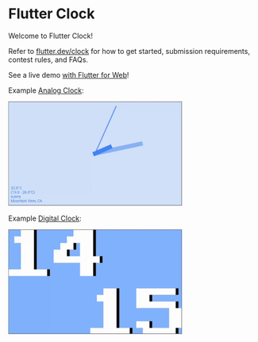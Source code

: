 # Flutter Clock

Welcome to Flutter Clock!

Refer to [flutter.dev/clock](https://flutter.dev/clock) for how to get started, submission requirements, contest rules, and FAQs.

See a live demo [with Flutter for Web](https://maryx.github.io/flutter_clock)!

Example [Analog Clock](analog_clock):

<img src='analog_clock/analog.gif' width='350'>

Example [Digital Clock](digital_clock):

<img src='digital_clock/digital.gif' width='350'>

